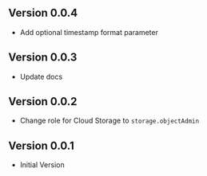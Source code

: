 ## Version 0.0.4

- Add optional timestamp format parameter

## Version 0.0.3

- Update docs

## Version 0.0.2

- Change role for Cloud Storage to `storage.objectAdmin`

## Version 0.0.1

- Initial Version
